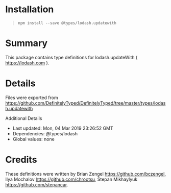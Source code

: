 # Installation
> `npm install --save @types/lodash.updatewith`

# Summary
This package contains type definitions for lodash.updateWith ( https://lodash.com ).

# Details
Files were exported from https://github.com/DefinitelyTyped/DefinitelyTyped/tree/master/types/lodash.updatewith

Additional Details
 * Last updated: Mon, 04 Mar 2019 23:26:52 GMT
 * Dependencies: @types/lodash
 * Global values: none

# Credits
These definitions were written by Brian Zengel <https://github.com/bczengel>, Ilya Mochalov <https://github.com/chrootsu>, Stepan Mikhaylyuk <https://github.com/stepancar>.
